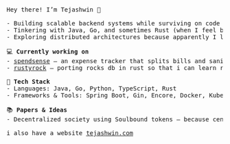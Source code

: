 <pre> 
Hey there! I’m Tejashwin 👋  

- Building scalable backend systems while surviving on code  
- Tinkering with Java, Go, and sometimes Rust (when I feel brave)  
- Exploring distributed architectures because apparently I like complexity  

💻 <b>Currently working on</b>
- <a href="https://github.com/tejashwinn/spendsense">spendsense</a> – an expense tracker that splits bills and sanity equally
- <a href="https://github.com/tejashwinn/rustyrock">rustyrock</a> – porting rocks db in rust so that i can learn rust and db internals

🚀 <b>Tech Stack</b>  
- Languages: Java, Go, Python, TypeScript, Rust  
- Frameworks & Tools: Spring Boot, Gin, Encore, Docker, Kubernetes

📚 <b>Papers & Ideas</b>  
- Decentralized society using Soulbound tokens – because centralization is so 2020

i also have a website <a href="https://www.tejashwin.com">tejashwin.com</a>
  
</pre>
